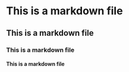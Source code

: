 # This is a markdown file
## This is a markdown file
### This is a markdown file
#### This is a markdown file